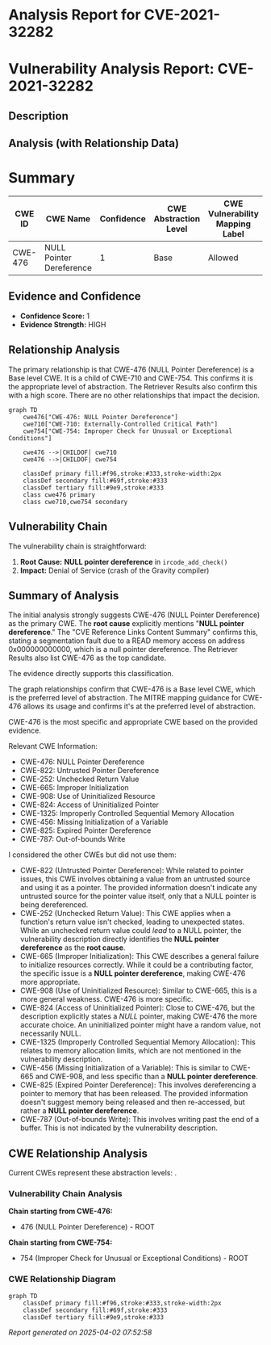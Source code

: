 # Analysis Report for CVE-2021-32282

# Vulnerability Analysis Report: CVE-2021-32282

## Description



## Analysis (with Relationship Data)

# Summary
| CWE ID | CWE Name | Confidence | CWE Abstraction Level | CWE Vulnerability Mapping Label | CWE-Vulnerability Mapping Notes |
|---|---|---|---|---|---|
| CWE-476 | NULL Pointer Dereference | 1 | Base | Allowed | Primary CWE |

## Evidence and Confidence

*   **Confidence Score:** 1
*   **Evidence Strength:** HIGH

## Relationship Analysis
The primary relationship is that CWE-476 (NULL Pointer Dereference) is a Base level CWE. It is a child of CWE-710 and CWE-754. This confirms it is the appropriate level of abstraction. The Retriever Results also confirm this with a high score. There are no other relationships that impact the decision.

```mermaid
graph TD
    cwe476["CWE-476: NULL Pointer Dereference"]
    cwe710["CWE-710: Externally-Controlled Critical Path"]
    cwe754["CWE-754: Improper Check for Unusual or Exceptional Conditions"]
    
    cwe476 -->|CHILDOF| cwe710
    cwe476 -->|CHILDOF| cwe754
    
    classDef primary fill:#f96,stroke:#333,stroke-width:2px
    classDef secondary fill:#69f,stroke:#333
    classDef tertiary fill:#9e9,stroke:#333
    class cwe476 primary
    class cwe710,cwe754 secondary
```

## Vulnerability Chain
The vulnerability chain is straightforward:
1.  **Root Cause:** **NULL pointer dereference** in `ircode_add_check()`
2.  **Impact:** Denial of Service (crash of the Gravity compiler)

## Summary of Analysis
The initial analysis strongly suggests CWE-476 (NULL Pointer Dereference) as the primary CWE. The **root cause** explicitly mentions "**NULL pointer dereference**." The "CVE Reference Links Content Summary" confirms this, stating a segmentation fault due to a READ memory access on address 0x000000000000, which is a null pointer dereference. The Retriever Results also list CWE-476 as the top candidate.

The evidence directly supports this classification.

The graph relationships confirm that CWE-476 is a Base level CWE, which is the preferred level of abstraction. The MITRE mapping guidance for CWE-476 allows its usage and confirms it's at the preferred level of abstraction.

CWE-476 is the most specific and appropriate CWE based on the provided evidence.

Relevant CWE Information:
- CWE-476: NULL Pointer Dereference
- CWE-822: Untrusted Pointer Dereference
- CWE-252: Unchecked Return Value
- CWE-665: Improper Initialization
- CWE-908: Use of Uninitialized Resource
- CWE-824: Access of Uninitialized Pointer
- CWE-1325: Improperly Controlled Sequential Memory Allocation
- CWE-456: Missing Initialization of a Variable
- CWE-825: Expired Pointer Dereference
- CWE-787: Out-of-bounds Write

I considered the other CWEs but did not use them:

*   CWE-822 (Untrusted Pointer Dereference): While related to pointer issues, this CWE involves obtaining a value from an untrusted source and using it as a pointer. The provided information doesn't indicate any untrusted source for the pointer value itself, only that a NULL pointer is being dereferenced.
*   CWE-252 (Unchecked Return Value): This CWE applies when a function's return value isn't checked, leading to unexpected states. While an unchecked return value could *lead* to a NULL pointer, the vulnerability description directly identifies the **NULL pointer dereference** as the **root cause**.
*   CWE-665 (Improper Initialization): This CWE describes a general failure to initialize resources correctly. While it could be a contributing factor, the specific issue is a **NULL pointer dereference**, making CWE-476 more appropriate.
*   CWE-908 (Use of Uninitialized Resource): Similar to CWE-665, this is a more general weakness. CWE-476 is more specific.
*   CWE-824 (Access of Uninitialized Pointer): Close to CWE-476, but the description explicitly states a *NULL* pointer, making CWE-476 the more accurate choice. An uninitialized pointer might have a random value, not necessarily NULL.
*   CWE-1325 (Improperly Controlled Sequential Memory Allocation): This relates to memory allocation limits, which are not mentioned in the vulnerability description.
*   CWE-456 (Missing Initialization of a Variable): This is similar to CWE-665 and CWE-908, and less specific than a **NULL pointer dereference**.
*   CWE-825 (Expired Pointer Dereference): This involves dereferencing a pointer to memory that has been released. The provided information doesn't suggest memory being released and then re-accessed, but rather a **NULL pointer dereference**.
*   CWE-787 (Out-of-bounds Write): This involves writing past the end of a buffer. This is not indicated by the vulnerability description.


## CWE Relationship Analysis

Current CWEs represent these abstraction levels: .


### Vulnerability Chain Analysis

**Chain starting from CWE-476:**
- 476 (NULL Pointer Dereference) - ROOT


**Chain starting from CWE-754:**
- 754 (Improper Check for Unusual or Exceptional Conditions) - ROOT



### CWE Relationship Diagram

```mermaid
graph TD
    classDef primary fill:#f96,stroke:#333,stroke-width:2px
    classDef secondary fill:#69f,stroke:#333
    classDef tertiary fill:#9e9,stroke:#333
```



*Report generated on 2025-04-02 07:52:58*
